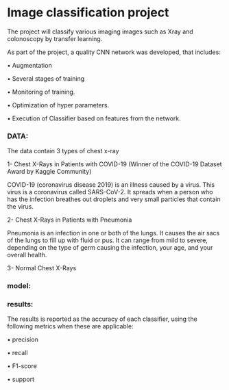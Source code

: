 # Image classification project

The project will classify various imaging images such as Xray and colonoscopy by transfer learning.

As part of the project, a quality CNN network was developed, that includes:

• Augmentation

• Several stages of training

• Monitoring of training.

• Optimization of hyper parameters.

• Execution of Classifier based on features from the network.

### DATA:

The data contain 3 types of chest x-ray

1- Chest X-Rays in Patients with COVID-19  (Winner of the COVID-19 Dataset Award by Kaggle Community)

COVID-19 (coronavirus disease 2019) is an illness caused by a virus. This virus is a coronavirus called SARS-CoV-2. It spreads when a person who has the infection breathes out droplets and very small particles that contain the virus.

2- Chest X-Rays in Patients with Pneumonia

Pneumonia is an infection in one or both of the lungs. It causes the air sacs of the lungs to fill up with fluid or pus. It can range from mild to severe, depending on the type of germ causing the infection, your age, and your overall health.

3- Normal Chest X-Rays

### model:


### results:
The results is reported as the accuracy of each classifier, using the following metrics when these are applicable:

• precision

• recall 

• F1-score

• support
